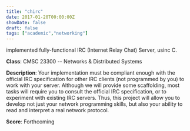 ```yaml
---
title: "chirc"
date: 2017-01-20T00:00:00Z
showDate: false
draft: false
tags: ["academic","networking"]
---
```


implemented fully-functional IRC (Internet Relay Chat) Server, usinc C.

**Class**: CMSC 23300 -- Networks & Distributed Systems

**Description**: Your implementation must be compliant enough with the official IRC specification for other IRC clients (not programmed by you) to work with your server. Although we will provide some scaffolding, most tasks will require you to consult the official IRC specification, or to experiment with existing IRC servers. Thus, this project will allow you to develop not just your network programming skills, but also your ability to read and interpret a real network protocol.

**Score**: Forthcoming